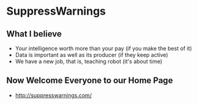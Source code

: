 # SuppressWarnings

## What I believe

* Your intelligence worth more than your pay (if you make the best of it)
* Data is important as well as its producer (if they keep active)
* We have a new job, that is, teaching robot (it's about time)


## Now Welcome Everyone to our Home Page
* http://suppresswarnings.com/

